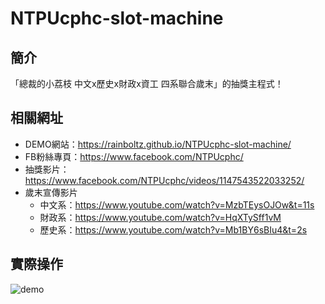 # NTPUcphc-slot-machine

## 簡介

「總裁的小荔枝 中文x歷史x財政x資工 四系聯合歲末」的抽獎主程式！

## 相關網址

- DEMO網站：https://rainboltz.github.io/NTPUcphc-slot-machine/
- FB粉絲專頁：https://www.facebook.com/NTPUcphc/
- 抽獎影片：https://www.facebook.com/NTPUcphc/videos/1147543522033252/
- 歲末宣傳影片
    - 中文系：https://www.youtube.com/watch?v=MzbTEysOJOw&t=11s
    - 財政系：https://www.youtube.com/watch?v=HqXTySff1vM
    - 歷史系：https://www.youtube.com/watch?v=Mb1BY6sBIu4&t=2s
    

## 實際操作
![demo](https://github.com/RainBoltz/NTPUcphc-slot-machine/blob/master/demo.gif)
